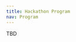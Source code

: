 ```yaml
---
title: Hackathon Program
nav: Program
---
```


TBD

<!---
This is the expected schedule for the hackathon. This is subject to change but should give you a general idea of the structure. We will also have the rooms available to continue working after dinner on 9 December if you would like but this is provided as an option so not included in the schedule:

{% include figure.html img="Schedule.jpg" alt="Schedule" width="75%" %}
--->

